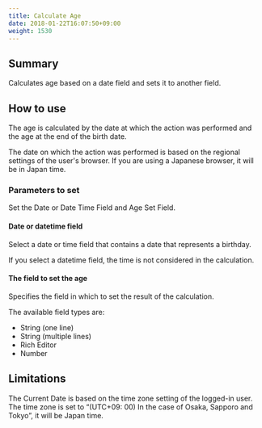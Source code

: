 ```yaml
---
title: Calculate Age
date: 2018-01-22T16:07:50+09:00
weight: 1530
---
```

## Summary

Calculates age based on a date field and sets it to another field.

## How to use

The age is calculated by the date at which the action was performed and the age at the end of the birth date.

The date on which the action was performed is based on the regional settings of the user's browser. If you are using a Japanese browser, it will be in Japan time.

### Parameters to set

Set the Date or Date Time Field and Age Set Field.

#### Date or datetime field

Select a date or time field that contains a date that represents a birthday.

If you select a datetime field, the time is not considered in the calculation.

#### The field to set the age

Specifies the field in which to set the result of the calculation.

The available field types are:

-	String (one line)
-	String (multiple lines)
-	Rich Editor
-	Number

## Limitations

The Current Date is based on the time zone setting of the logged-in user. The time zone is set to “(UTC+09: 00) In the case of Osaka, Sapporo and Tokyo”, it will be Japan time.
